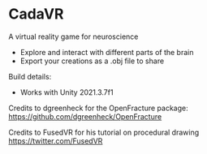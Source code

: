 # CadaVR
A virtual reality game for neuroscience

- Explore and interact with different parts of the brain
- Export your creations as a .obj file to share

Build details:
- Works with Unity 2021.3.7f1

Credits to dgreenheck for the OpenFracture package: https://github.com/dgreenheck/OpenFracture

Credits to FusedVR for his tutorial on procedural drawing https://twitter.com/FusedVR
